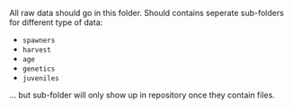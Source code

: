 All raw data should go in this folder. Should contains seperate sub-folders for different type of data:
- `spawners`
- `harvest`
- `age`
- `genetics`
- `juveniles`

... but sub-folder will only show up in repository once they contain files. 